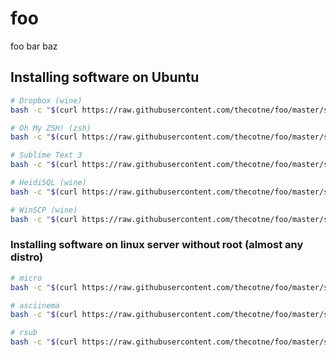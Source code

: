 # foo
foo bar baz

## Installing software on Ubuntu

```bash
# Dropbox (wine)
bash -c "$(curl https://raw.githubusercontent.com/thecotne/foo/master/scripts/Dropbox)"

# Oh My ZSH! (zsh)
bash -c "$(curl https://raw.githubusercontent.com/thecotne/foo/master/scripts/Dropbox)"

# Sublime Text 3
bash -c "$(curl https://raw.githubusercontent.com/thecotne/foo/master/scripts/subl)"

# HeidiSQL (wine)
bash -c "$(curl https://raw.githubusercontent.com/thecotne/foo/master/scripts/HeidiSQL)"

# WinSCP (wine)
bash -c "$(curl https://raw.githubusercontent.com/thecotne/foo/master/scripts/WinSCP)"
```

### Installing software on linux server without root (almost any distro)

```bash
# micro
bash -c "$(curl https://raw.githubusercontent.com/thecotne/foo/master/scripts/micro)"

# asciinema
bash -c "$(curl https://raw.githubusercontent.com/thecotne/foo/master/scripts/asciinema)"

# rsub
bash -c "$(curl https://raw.githubusercontent.com/thecotne/foo/master/scripts/rsub)"
```
